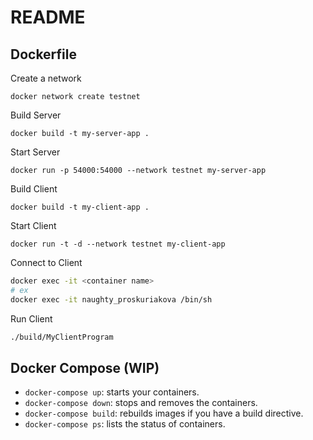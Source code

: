 # README


## Dockerfile

Create a network

`docker network create testnet`

Build Server

`docker build -t my-server-app .`

Start Server

`docker run -p 54000:54000 --network testnet my-server-app`

Build Client

`docker build -t my-client-app .`

Start Client

`docker run -t -d --network testnet my-client-app`

Connect to Client

```bash
docker exec -it <container name>
# ex
docker exec -it naughty_proskuriakova /bin/sh
```

Run Client

```bash
./build/MyClientProgram
```

## Docker Compose (WIP)

- `docker-compose up`: starts your containers.
- `docker-compose down`: stops and removes the containers.
- `docker-compose build`: rebuilds images if you have a build directive.
- `docker-compose ps`: lists the status of containers.
